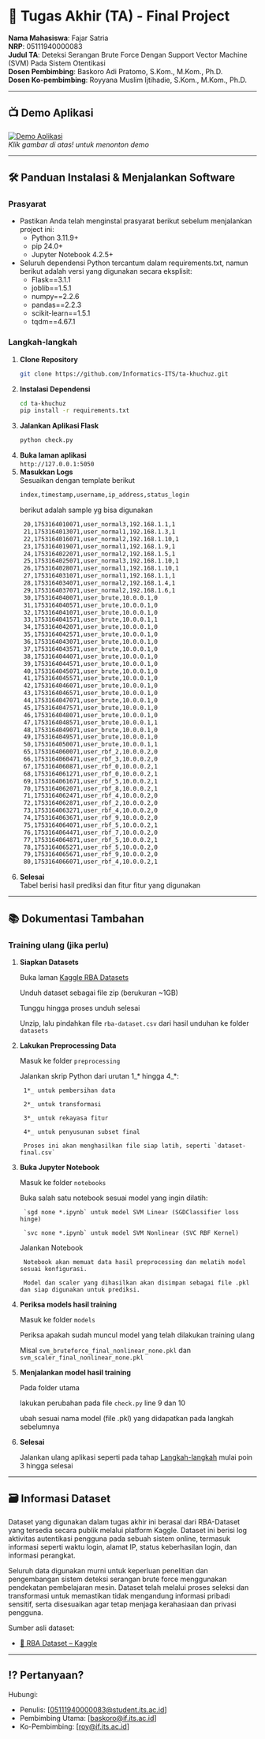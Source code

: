 # 🏁 Tugas Akhir (TA) - Final Project

**Nama Mahasiswa**: Fajar Satria<br>
**NRP**: 05111940000083<br>
**Judul TA**: Deteksi Serangan Brute Force Dengan Support Vector Machine (SVM) Pada Sistem Otentikasi<br>
**Dosen Pembimbing**: Baskoro Adi Pratomo, S.Kom., M.Kom., Ph.D.<br>
**Dosen Ko-pembimbing**: Royyana Muslim Ijtihadie, S.Kom., M.Kom., Ph.D.<br>

---

## 📺 Demo Aplikasi  

[![Demo Aplikasi](thumbnail.png)](https://www.youtube.com/watch?v=rgVhdNgaESQ)  
*Klik gambar di atas!
 untuk menonton demo*

---


## 🛠 Panduan Instalasi & Menjalankan Software  

### Prasyarat  
- Pastikan Anda telah menginstal prasyarat berikut sebelum menjalankan project ini:
  - Python 3.11.9+
  - pip 24.0+
  - Jupyter Notebook 4.2.5+
- Seluruh dependensi Python tercantum dalam requirements.txt, namun berikut adalah versi yang digunakan secara eksplisit:
  - Flask==3.1.1
  - joblib==1.5.1
  - numpy==2.2.6
  - pandas==2.2.3
  - scikit-learn==1.5.1
  - tqdm==4.67.1

### Langkah-langkah  
1. **Clone Repository**  
   ```bash
   git clone https://github.com/Informatics-ITS/ta-khuchuz.git
   ```
2. **Instalasi Dependensi**
   ```bash
   cd ta-khuchuz
   pip install -r requirements.txt  
   ```
3. **Jalankan Aplikasi Flask**
   ```bash
   python check.py
   ```
4. **Buka laman aplikasi**<br>
   `http://127.0.0.1:5050`
5. **Masukkan Logs**<br>
   Sesuaikan dengan template berikut
   ```txt
   index,timestamp,username,ip_address,status_login
   ```
   berikut adalah sample yg bisa digunakan
   ```txt
	20,1753164010071,user_normal3,192.168.1.1,1
	21,1753164013071,user_normal1,192.168.1.3,1
	22,1753164016071,user_normal2,192.168.1.10,1
	23,1753164019071,user_normal1,192.168.1.9,1
	24,1753164022071,user_normal2,192.168.1.5,1
	25,1753164025071,user_normal3,192.168.1.10,1
	26,1753164028071,user_normal1,192.168.1.10,1
	27,1753164031071,user_normal1,192.168.1.1,1
	28,1753164034071,user_normal2,192.168.1.4,1
	29,1753164037071,user_normal2,192.168.1.6,1
	30,1753164040071,user_brute,10.0.0.1,0
	31,1753164040571,user_brute,10.0.0.1,0
	32,1753164041071,user_brute,10.0.0.1,0
	33,1753164041571,user_brute,10.0.0.1,1
	34,1753164042071,user_brute,10.0.0.1,0
	35,1753164042571,user_brute,10.0.0.1,0
	36,1753164043071,user_brute,10.0.0.1,0
	37,1753164043571,user_brute,10.0.0.1,0
	38,1753164044071,user_brute,10.0.0.1,0
	39,1753164044571,user_brute,10.0.0.1,0
	40,1753164045071,user_brute,10.0.0.1,0
	41,1753164045571,user_brute,10.0.0.1,0
	42,1753164046071,user_brute,10.0.0.1,0
	43,1753164046571,user_brute,10.0.0.1,0
	44,1753164047071,user_brute,10.0.0.1,0
	45,1753164047571,user_brute,10.0.0.1,0
	46,1753164048071,user_brute,10.0.0.1,0
	47,1753164048571,user_brute,10.0.0.1,1
	48,1753164049071,user_brute,10.0.0.1,0
	49,1753164049571,user_brute,10.0.0.1,0
	50,1753164050071,user_brute,10.0.0.1,1
	65,1753164060071,user_rbf_2,10.0.0.2,0
	66,1753164060471,user_rbf_3,10.0.0.2,0
	67,1753164060871,user_rbf_0,10.0.0.2,1
	68,1753164061271,user_rbf_0,10.0.0.2,1
	69,1753164061671,user_rbf_5,10.0.0.2,1
	70,1753164062071,user_rbf_8,10.0.0.2,1
	71,1753164062471,user_rbf_4,10.0.0.2,0
	72,1753164062871,user_rbf_2,10.0.0.2,0
	73,1753164063271,user_rbf_4,10.0.0.2,0
	74,1753164063671,user_rbf_9,10.0.0.2,0
	75,1753164064071,user_rbf_5,10.0.0.2,1
	76,1753164064471,user_rbf_7,10.0.0.2,0
	77,1753164064871,user_rbf_5,10.0.0.2,1
	78,1753164065271,user_rbf_5,10.0.0.2,0
	79,1753164065671,user_rbf_9,10.0.0.2,0
	80,1753164066071,user_rbf_4,10.0.0.2,1
   ```
6. **Selesai**<br>
	Tabel berisi hasil prediksi dan fitur fitur yang digunakan

---

## 📚 Dokumentasi Tambahan

### Training ulang (jika perlu)
1. **Siapkan Datasets**

	Buka laman [Kaggle RBA Datasets](#-informasi-dataset)
	
	Unduh dataset sebagai file zip (berukuran ~1GB)
	
	Tunggu hingga proses unduh selesai
	
	Unzip, lalu pindahkan file `rba-dataset.csv` dari hasil unduhan ke folder `datasets`

2. **Lakukan Preprocessing Data**

	Masuk ke folder `preprocessing`
	
	Jalankan skrip Python dari urutan 1_* hingga 4_*:

		1*_ untuk pembersihan data

		2*_ untuk transformasi

		3*_ untuk rekayasa fitur

		4*_ untuk penyusunan subset final

        Proses ini akan menghasilkan file siap latih, seperti `dataset-final.csv`

3. **Buka Jupyter Notebook**

	Masuk ke folder `notebooks`

	Buka salah satu notebook sesuai model yang ingin dilatih:

		`sgd none *.ipynb` untuk model SVM Linear (SGDClassifier loss hinge)

		`svc none *.ipynb` untuk model SVM Nonlinear (SVC RBF Kernel)

    Jalankan Notebook

        Notebook akan memuat data hasil preprocessing dan melatih model sesuai konfigurasi.

        Model dan scaler yang dihasilkan akan disimpan sebagai file .pkl dan siap digunakan untuk prediksi.
4. **Periksa models hasil training**
	
	Masuk ke folder `models`
	
	Periksa apakah sudah muncul model yang telah dilakukan training ulang
	
	Misal `svm_bruteforce_final_nonlinear_none.pkl` dan `svm_scaler_final_nonlinear_none.pkl`

5. **Menjalankan model hasil training**
	
	Pada folder utama
	
	lakukan perubahan pada file `check.py` line 9 dan 10
	
	ubah sesuai nama model (file .pkl) yang didapatkan pada langkah sebelumnya
	
6. **Selesai**
	
	Jalankan ulang aplikasi seperti pada tahap [Langkah-langkah](#langkah-langkah) mulai poin 3 hingga selesai
---

## 🗃️ Informasi Dataset

Dataset yang digunakan dalam tugas akhir ini berasal dari RBA-Dataset yang tersedia secara publik melalui platform Kaggle. Dataset ini berisi log aktivitas autentikasi pengguna pada sebuah sistem online, termasuk informasi seperti waktu login, alamat IP, status keberhasilan login, dan informasi perangkat.

Seluruh data digunakan murni untuk keperluan penelitian dan pengembangan sistem deteksi serangan brute force menggunakan pendekatan pembelajaran mesin. Dataset telah melalui proses seleksi dan transformasi untuk memastikan tidak mengandung informasi pribadi sensitif, serta disesuaikan agar tetap menjaga kerahasiaan dan privasi pengguna.

Sumber asli dataset:

- [🔗 RBA Dataset – Kaggle](https://www.kaggle.com/datasets/dasgroup/rba-dataset)

---

## ⁉️ Pertanyaan?

Hubungi:
- Penulis: [05111940000083@student.its.ac.id]
- Pembimbing Utama: [baskoro@if.its.ac.id]
- Ko-Pembimbing: [roy@if.its.ac.id]